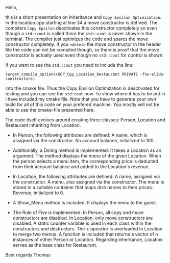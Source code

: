 Hello,

this is a short presentation on inheritance and `Copy Epsilon Optimization`. In the location.cpp starting at 
line 34 a move constructor is defined. The compilers `Copy Epsilon` deactivates this constructor completely
so even though a `std::cout` is called there the `std::cout` is never shown in the terminal. The compiler 
just optimizes the code and spares the move constructor completely. If you `=delete` the move constructor
in the header file the code can not be compiled though, so there is proof that the move constructor is 
actually used even though no `std::cout` for control is shown.

If you want to see the `std::cout` you need to include the line:

`target_compile_options(OOP_Cpp_Location_Restaurant PRIVATE -fno-elide-constructors)`

into the cmake file. Thus the Copy Epsilon Optimization is deactivated for testing and you can see
the `std:cout` now. To show where it has to be put in i have included my cmake file. Note that you have
to generate your own build for all of this code on your prefered machine. You mostly will not be able to use
the cmake-file presented here.

The code itself evolves around creating three classes: Person, Location and Restaurant inheriting from Location.

- In Person, the following attributes are defined:
A name, which is assigned via the constructor.
An account balance, initialized to 100.

- Additionally, a Dining method is implemented:
It takes a Location as an argument.
The method displays the menu of the given Location.
When the person selects a menu item, the corresponding price is deducted from their account balance and added to the Location's revenue.

- In Location, the following attributes are defined:
A name, assigned via the constructor.
A menu, also assigned via the constructor.
The menu is stored in a suitable container that maps dish names to their prices.
Revenue, initialized to 0.

- A Show_Menu method is included:
It displays the menu to the guest.

- The Rule of Five is implemented:
In Person, all copy and move constructors are disabled.
In Location, only move constructors are disabled.
A static counter variable is used in each class within the constructors and destructors.
The + operator is overloaded in Location to merge two menus.
A function is included that returns a vector of n instances of either Person or Location.
Regarding inheritance, Location serves as the base class for Restaurant.

Best regards
Thomas
